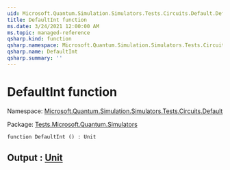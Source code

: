 ```yaml
---
uid: Microsoft.Quantum.Simulation.Simulators.Tests.Circuits.Default.DefaultInt
title: DefaultInt function
ms.date: 3/24/2021 12:00:00 AM
ms.topic: managed-reference
qsharp.kind: function
qsharp.namespace: Microsoft.Quantum.Simulation.Simulators.Tests.Circuits.Default
qsharp.name: DefaultInt
qsharp.summary: ''
---
```


# DefaultInt function

Namespace: [Microsoft.Quantum.Simulation.Simulators.Tests.Circuits.Default](xref:Microsoft.Quantum.Simulation.Simulators.Tests.Circuits.Default)

Package: [Tests.Microsoft.Quantum.Simulators](https://nuget.org/packages/Tests.Microsoft.Quantum.Simulators)




```qsharp
function DefaultInt () : Unit
```


## Output : [Unit](xref:microsoft.quantum.lang-ref.unit)

